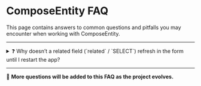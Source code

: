 # ComposeEntity FAQ

This page contains answers to common questions and pitfalls you may encounter when working with ComposeEntity.

---

<details>
<summary>❓ Why doesn’t a related field (`related` / `SELECT`) refresh in the form until I restart the app?</summary>

**Reason:**  
The entity is defined as a `data class`.  

In Kotlin, a `data class` automatically generates `equals()` and `hashCode()` methods that compare **all fields**.  
If the data in the table or `Flow`/`LiveData` looks the same "by equality," the UI assumes nothing has changed, even if the object reference is new.  

**Solution:**  
Use a **regular `class`** for entities (as shown in the official ComposeEntity examples).  
With `class`, equality is based on reference (`===`), so the UI will always react to updates.

```kotlin
// ❌ Avoid this
data class DetailsTariffRegistry(
    override var id: Long,
    override var parentId: Long,
    ...
) : CommonDetailsEntity(id, parentId)

// ✅ Correct way
class DetailsTariffRegistry(
    override var id: Long,
    override var parentId: Long,
    ...
) : CommonDetailsEntity(id, parentId)
```

**When is it safe to use `data class`?**  
- If the entity **has no related fields (`related`)** and is only used for serialization/storage.  
- If you **manually handle refreshing** and do not rely on automatic `refreshAllExt`.  

In all other cases, for reliable behavior, prefer `class`.  

</details>

---

📌 **More questions will be added to this FAQ as the project evolves.**
